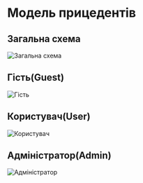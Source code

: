 # Модель прицедентів

## Загальна схема

![Загальна схема](//www.plantuml.com/plantuml/png/bPNFRjCm6C3lUGghEszFWAgripHLgaIboZSkfhNQYDQPuaHSE6oj1XoGXW0DYGiyGWWhL6KTh_3vZVXijrMQu8Rj42rVy_r-tv-u3KvLmkCadKw2WE0V7oHHJ1hmKT_gAptJxng4AtAU2fMG8yhZ5-Un47BlqI_me2zXQH-VGmwPVcEJc1AnB-SztC6zleNrHdE9MJF3iPcjuJIKnLIRcoenu4gGnfFdJLlGIL_mU336M_9C4lYA-M-nWXL1U0PhBEcQm0-CeW4MSEzQwPEZRZWQ9-r9AdpSS2JPnPRx3HRwqwxArrZn3O6Sw2iKE39sic6p_uDtv1R-GL_Z6Ew8dky3vnjWfmYi4Cs8JxhHA4gJ7H0X3Wchwc8W8_ZPhpqNBDswka-hnPTKzGF_jtKxVDQlLT3efPn4VBYLV4PoRkXwXjUVY5hZ_pT5fUjdWTRSNZFdehKkTl4uKqrph7TmMVQjzcyhyns90pjhTOllXyTuDkPo94p3FH5FGwN2IAfTqyw93lXZL93xtXlpjB_6XyqGMcUiLrzIcqjJJt7ot-4tGbPEYD2bfmvdQRDw2HKJaGZA4rwOjbaccggxzS-OqifQtVVXyN4JJsWbm2gHZiioBTi87hLIe5-wPxrIW3g4xSn6pEhB8Pnz9TPcvGWjiLurhQSWn92hFmXEXHoQ7uU_)

## Гість(Guest)

![Гість](//www.plantuml.com/plantuml/png/ZT3FIiD04CVnUvvYICzz0ob5X1BmLdBpigP3Meohx6xkrb3n80WgUzL7ADg2YFeCytiZDty2yI2uj_tEy3dCr3fbN7bUH165fp9tOIYMHtYiSOsxc9IbMSdMqUX8cREPOTRjRcavKvOfFZYTvFN6d9N9bk579vhaMRvnYqe-I7QobIzvnuRaBTG0oru-MtfEe-DLldI7HSb_iAjSfvSz-o9xFDK4hcIB6tZSaxmIri7lOFYEJlzb9xgt7x21bnsX-krLdPSClGPiBpCknfCm7XRJb7IO5arAecZAUb5V_0S0)

## Користувач(User)

![Користувач](//www.plantuml.com/plantuml/png/bPJBQjj058RtVeh1NISF44h8HQ8RGmD2NdKpbGP7U38Jva9ALqtlkq8MANJHzX5KDsb2Bds6Cs_KSpG8XaHOr0ipEkUV__lFiT6ETTmuVoGd4uOVkspKCJVyYErMJfizNYqNHdjLxskf3SkuMJupGgX1iJQrCEk5fHNxt8g7lhDcSUZsf1V3ykYyNhfhZ3vvAEaqdCAnANo3l-4DN8VJy3QyWnMquTEKSKiG4vNUYWfnRFhqvJQUpKmlj7Vum5ue1cTuzqCuXmi6Du-je6NOksBXDDRX4kxWEW9cpzcJ9FS0gH3SL8SzwGVQVqRZ6mONqC8zWOUX28c8OeoGwHCbDQzxnbSqNf4vHctX3phTu_bBIepJN29qrNst4PMDeShZ_m2DZrOUZ07pkd4PTxn7_iJBvFuxcZq2HjzyT91vOpsNpMkHcf_Hpup6BTpI2RD-3ES3zlDH-q98KRdybHFADbhrWE_m2vVHfmxlkztSGKkxIIYefQTRGbyDxpW6AV8qI9UaH3hRy1lRzDzCAZLLYgHWg50U91L9bIpQq0etwyrEiYLeZjh6nXmRVgZHNoZohKPLqjV2JYOxsATNq3y0)

## Адміністратор(Admin)

![Адміністратор](//www.plantuml.com/plantuml/png/ZPFFhj9058VtFCM4kz75vG688L2Q61CM9D2Tcv5EeB6TciuqSScV6DrfNE3ATwW4f2BWAvnv8y_fb52J8fS5eMTcplVz3jEkqZpHQHGs6Wm_VABZX3NX2spXQDPmCckpC4ipXymiuMpcptf-5CZdJSOLAtwo1vSdRrycGaZR8bLYmfLWpHTlEfns3E9fd6fyOgybWw-Gcm_OUSiWkmM1Z65vpym2Sbg17HmXjyp1A_Om2AOpxOIfg0VsPrnEXQT4CXH952WLn59T-Dyi4X7mXqYmON0Wg4MP5MnGuoDakFj_YcSuMg6-Dxnhv719EbU737x0R-nni3picT_Gi137kyjmHIYqSBdcbL6ZVeQW7PmmmcTMF9xe7xWzODTzQXplNHXp_zzGTZGqNlkrfmaJ524P_AmnmSErqSsgy76y-z57GgFIE8Yk8_vEkR7Dfql3abje_CAqE-HL9A_g9RStSiPLC97B6_yOFdQAYrYj9LIZkr0j-bHql6effPBhsduKhfMsxCcsUA-5z9NTxU2AZolaqGxa94nzeSf3jKkDBXwc5_al)
